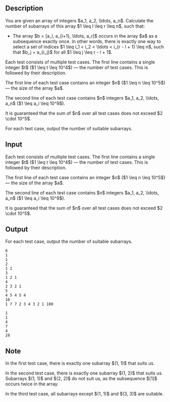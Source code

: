 ## Description

<div><p>You are given an array of integers $a_1, a_2, \ldots, a_n$. Calculate the number of <span class="tex-font-style-bf">subarrays</span> of this array $1 \leq l \leq r \leq n$, such that:</p><ul><li> The array $b = [a_l, a_{l+1}, \ldots, a_r]$ occurs in the array $a$ as a <span class="tex-font-style-bf">subsequence</span> exactly once. In other words, there is exactly one way to select a set of indices $1 \leq i_1 &lt; i_2 &lt; \ldots &lt; i_{r - l + 1} \leq n$, such that $b_j = a_{i_j}$ for all $1 \leq j \leq r - l + 1$.</li></ul></div><div class="input-specification"><p>Each test consists of multiple test cases. The first line contains a single integer $t$ ($1 \leq t \leq 10^4$) — the number of test cases. This is followed by their description.</p><p>The first line of each test case contains an integer $n$ ($1 \leq n \leq 10^5$) — the size of the array $a$.</p><p>The second line of each test case contains $n$ integers $a_1, a_2, \ldots, a_n$ ($1 \leq a_i \leq 10^9$).</p><p>It is guaranteed that the sum of $n$ over all test cases does not exceed $2 \cdot 10^5$.</p></div><div class="output-specification"><p>For each test case, output the number of suitable <span class="tex-font-style-bf">subarrays</span>.</p></div>

## Input

<p>Each test consists of multiple test cases. The first line contains a single integer $t$ ($1 \leq t \leq 10^4$) — the number of test cases. This is followed by their description.</p><p>The first line of each test case contains an integer $n$ ($1 \leq n \leq 10^5$) — the size of the array $a$.</p><p>The second line of each test case contains $n$ integers $a_1, a_2, \ldots, a_n$ ($1 \leq a_i \leq 10^9$).</p><p>It is guaranteed that the sum of $n$ over all test cases does not exceed $2 \cdot 10^5$.</p>

## Output

<p>For each test case, output the number of suitable <span class="tex-font-style-bf">subarrays</span>.</p>





```input1|2,3,6,7,10,11
6
1
1
2
1 1
3
1 2 1
4
2 3 2 1
5
4 5 4 5 4
10
1 7 7 2 3 4 3 2 1 100
```




```output1
1
1
4
7
4
28
```



## Note

<p>In the first test case, there is exactly one subarray $(1, 1)$ that suits us.</p><p>In the second test case, there is exactly one subarray $(1, 2)$ that suits us. Subarrays $(1, 1)$ and $(2, 2)$ do not suit us, as the subsequence $[1]$ occurs twice in the array.</p><p>In the third test case, all subarrays except $(1, 1)$ and $(3, 3)$ are suitable.</p>
